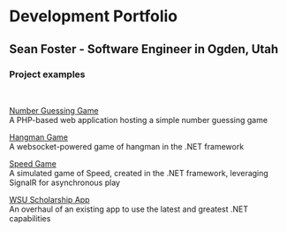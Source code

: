 # Development Portfolio
## Sean Foster - Software Engineer in Ogden, Utah

### Project examples
<br>

[Number Guessing Game](https://seanafoster.github.io/number)<br>
A PHP-based web application hosting a simple number guessing game

[Hangman Game](https://seanafoster.github.io/hangman)<br>
A websocket-powered game of hangman in the .NET framework

[Speed Game](https://seanafoster.github.io/speed)<br>
A simulated game of Speed, created in the .NET framework, leveraging SignalR for asynchronous play

[WSU Scholarship App](https://seanafoster.github.io/scholarship)<br>
An overhaul of an existing app to use the latest and greatest .NET capabilities